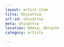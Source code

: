 ```yaml
---
layout: artist-item
title: Shivattva
url-id: shivattva
meta: Shivattva
location: Odesa, Ukraine
category: artists

---
```



